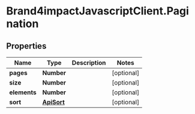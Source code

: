 # Brand4impactJavascriptClient.Pagination

## Properties

Name | Type | Description | Notes
------------ | ------------- | ------------- | -------------
**pages** | **Number** |  | [optional] 
**size** | **Number** |  | [optional] 
**elements** | **Number** |  | [optional] 
**sort** | [**ApiSort**](ApiSort.md) |  | [optional] 


